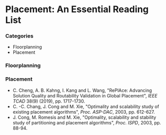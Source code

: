 # Placement: An Essential Reading List

### Categories
- Floorplanning
- Placement

### Floorplanning

### Placement
- C. Cheng, A. B. Kahng, I. Kang and L. Wang, 
"RePlAce: Advancing Solution Quality and Routability Validation in Global Placement",
*IEEE TCAD* 38(9) (2019), pp. 1717-1730.
- C. -C. Chang, J. Cong and M. Xie,
"Optimality and scalability study of existing placement algorithms",
*Proc. ASP-DAC*, 2003, pp. 612-627.
- J. Cong, M. Romesis and M. Xie,
"Optimality, scalability and stability study of partitioning and placement algorithms",
*Proc. ISPD*, 2003, pp. 88-94.
